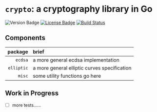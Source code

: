 # `crypto`: a cryptography library in Go

![Version Badge](https://img.shields.io/badge/crypto-v0.1.0-blue.svg)
[![License Badge](https://img.shields.io/badge/license-BSD%203--Clause-blue.svg)](LICENSE)
[![Build Status](https://travis-ci.org/sammy00/crypto.svg?branch=master)](https://travis-ci.org/sammy00/crypto) 

## Components  

package     | brief
-----------:|:------------
`ecdsa`     | a more general ecdsa implementation
`elliptic`  | a more general elliptic curves specification
`misc`      | some utility functions go here

## Work in Progress  
+ [ ] more tests......